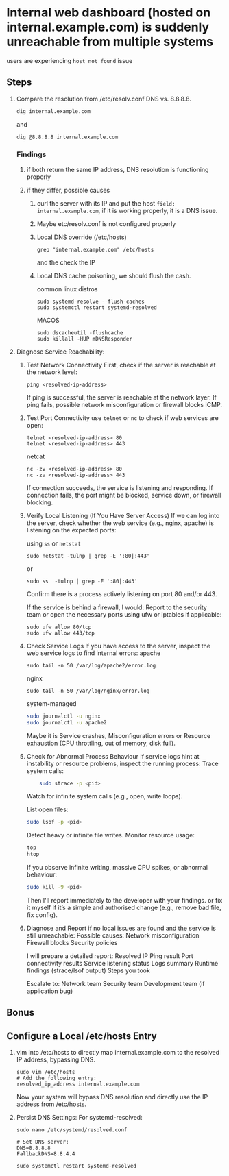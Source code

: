 # Internal web dashboard (hosted on internal.example.com) is suddenly unreachable from multiple systems

users are experiencing `host not found` issue

## Steps

1. Compare the resolution from /etc/resolv.conf DNS vs. 8.8.8.8.

   ```bash
   dig internal.example.com
   ```

   and

   ```bash
   dig @8.8.8.8 internal.example.com
   ```

   ### Findings

   1. if both return the same IP address, DNS resolution is functioning properly
   2. if they differ, possible causes

      1. curl the server with its IP and put the host `field: internal.example.com`, if it is working properly, it is a DNS issue.
      2. Maybe etc/resolv.conf is not configured properly
      3. Local DNS override (/etc/hosts)
         ```
         grep "internal.example.com" /etc/hosts
         ```
         and the check the IP
      4. Local DNS cache poisoning, we should flush the cash.

         common linux distros

         ```
         sudo systemd-resolve --flush-caches
         sudo systemctl restart systemd-resolved
         ```

         MACOS

         ```
         sudo dscacheutil -flushcache
         sudo killall -HUP mDNSResponder
         ```

2. Diagnose Service Reachability:

   1. Test Network Connectivity
      First, check if the server is reachable at the network level:

      ```
      ping <resolved-ip-address>
      ```

      If ping is successful, the server is reachable at the network layer.
      If ping fails, possible network misconfiguration or firewall blocks ICMP.

   2. Test Port Connectivity
      use `telnet` or `nc` to check if web services are open:

      ```
      telnet <resolved-ip-address> 80
      telnet <resolved-ip-address> 443
      ```

      netcat

      ```
      nc -zv <resolved-ip-address> 80
      nc -zv <resolved-ip-address> 443
      ```

      If connection succeeds, the service is listening and responding.
      If connection fails, the port might be blocked, service down, or firewall blocking.

   3. Verify Local Listening (If You Have Server Access)
      If we can log into the server, check whether the web service (e.g., nginx, apache) is listening on the expected ports:

      using `ss` or `netstat`

      ```
      sudo netstat -tulnp | grep -E ':80|:443'
      ```

      or

      ```
      sudo ss  -tulnp | grep -E ':80|:443'
      ```

      Confirm there is a process actively listening on port 80 and/or 443.

      If the service is behind a firewall, I would:
      Report to the security team or open the necessary ports using ufw or iptables if applicable:

      ```
      sudo ufw allow 80/tcp
      sudo ufw allow 443/tcp
      ```

   4. Check Service Logs
      If you have access to the server, inspect the web service logs to find internal errors:
      apache

      ```
      sudo tail -n 50 /var/log/apache2/error.log
      ```

      nginx

      ```
      sudo tail -n 50 /var/log/nginx/error.log
      ```

      system-managed

      ```bash
      sudo journalctl -u nginx
      sudo journalctl -u apache2
      ```

      Maybe it is
      Service crashes, Misconfiguration errors or Resource exhaustion (CPU throttling, out of memory, disk full).

   5. Check for Abnormal Process Behaviour
      If service logs hint at instability or resource problems, inspect the running process:
      Trace system calls:

      ```bash
          sudo strace -p <pid>
      ```

      Watch for infinite system calls (e.g., open, write loops).

      List open files:

      ```bash
      sudo lsof -p <pid>
      ```

      Detect heavy or infinite file writes.
      Monitor resource usage:

      ```bash
      top
      htop
      ```

      If you observe infinite writing, massive CPU spikes, or abnormal behaviour:

      ```bash
      sudo kill -9 <pid>
      ```

      Then I'll report immediately to the developer with your findings.
      or fix it myself if it’s a simple and authorised change (e.g., remove bad file, fix config).

   6. Diagnose and Report
      if no local issues are found and the service is still unreachable:
      Possible causes:
      Network misconfiguration
      Firewall blocks
      Security policies

      I will prepare a detailed report:
      Resolved IP
      Ping result
      Port connectivity results
      Service listening status
      Logs summary
      Runtime findings (strace/lsof output)
      Steps you took

      Escalate to:
      Network team
      Security team
      Development team (if application bug)

## Bonus

## **Configure a Local /etc/hosts Entry**

1. vim into /etc/hosts to directly map internal.example.com to the resolved IP address, bypassing DNS.

   ```
   sudo vim /etc/hosts
   # Add the following entry:
   resolved_ip_address internal.example.com
   ```

   Now your system will bypass DNS resolution and directly use the IP address from /etc/hosts.

2. Persist DNS Settings: For systemd-resolved:

   ```
   sudo nano /etc/systemd/resolved.conf
   ```

   ```
   # Set DNS server:
   DNS=8.8.8.8
   FallbackDNS=8.8.4.4
   ```

   ```
   sudo systemctl restart systemd-resolved
   ```
